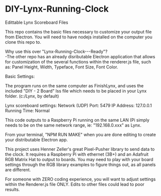 # DIY-Lynx-Running-Clock
 Edittable Lynx Scoreboard Files
 
 This repo contains the basic files necessary to customize your output file from Electron.  You will need to have nodejs installed on the computer you clone this repo to.
 
  Why use this over "Lynx-Running-Clock---Ready"?  
    -The other repo has an already disributable Electron application that allows for customization of the several functions within the renderer.js file, such as: Panel Height, Width, Typeface, Font Size, Font Color.
 
  Basic Settings: 
  
  The program runs on the same computer as FinishLynx, and uses the included "DIY - 2 Board" lss file which needs to be placed in your Lynx folder. (c:/Lynx, by default)

Lynx scoreboard settings: Network (UDP) Port: 5479 IP Address: 127.0.0.1 Running Time: Normal

This code outputs to a Raspberry Pi running on the same LAN (Pi simply needs to be on the same network range, ie: "192.168.0.xxx" as Lynx.

  From your terminal, "NPM RUN MAKE" when you are done editing to create your distributable Electron app.
  
  This project uses Henner Zeller's great Pixel-Pusher library to send data to the clock. It requires a Raspberry Pi with ethernet (3B+) and an Adafruit RGB Matrix Hat to output to boards. You may need to play with your board settings through the RGB library examples to figure things out, as all panels are different.
  
  For someone with ZERO coding experience, you will want to adjust settings within the Renderer.js file ONLY.  Edits to other files could lead to poor results.
